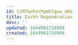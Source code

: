 ```yaml
---
id: CzM7GePxrPpmhtguw_oKU
title: Earth Regeneration
desc: ''
updated: 1644961726969
created: 1644961726969
---
```


